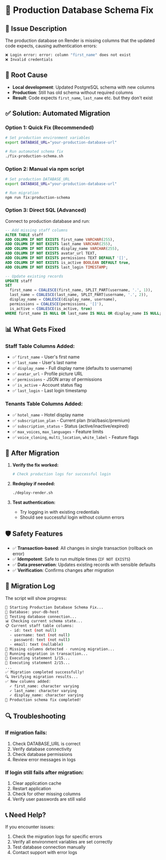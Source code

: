 # 🔧 Production Database Schema Fix

## 🚨 **Issue Description**

The production database on Render is missing columns that the updated code expects, causing
authentication errors:

```bash
❌ Login error: error: column "first_name" does not exist
❌ Invalid credentials
```

## 🎯 **Root Cause**

- **Local development**: Updated PostgreSQL schema with new columns
- **Production**: Still has old schema without required columns
- **Result**: Code expects `first_name`, `last_name` etc. but they don't exist

## ✅ **Solution: Automated Migration**

### **Option 1: Quick Fix (Recommended)**

```bash
# Set production environment variables
export DATABASE_URL="your-production-database-url"

# Run automated schema fix
./fix-production-schema.sh
```

### **Option 2: Manual via npm script**

```bash
# Set production DATABASE_URL
export DATABASE_URL="your-production-database-url"

# Run migration
npm run fix:production-schema
```

### **Option 3: Direct SQL (Advanced)**

Connect to production database and run:

```sql
-- Add missing staff columns
ALTER TABLE staff
ADD COLUMN IF NOT EXISTS first_name VARCHAR(255),
ADD COLUMN IF NOT EXISTS last_name VARCHAR(255),
ADD COLUMN IF NOT EXISTS display_name VARCHAR(255),
ADD COLUMN IF NOT EXISTS avatar_url TEXT,
ADD COLUMN IF NOT EXISTS permissions TEXT DEFAULT '[]',
ADD COLUMN IF NOT EXISTS is_active BOOLEAN DEFAULT true,
ADD COLUMN IF NOT EXISTS last_login TIMESTAMP;

-- Update existing records
UPDATE staff
SET
  first_name = COALESCE(first_name, SPLIT_PART(username, '.', 1)),
  last_name = COALESCE(last_name, SPLIT_PART(username, '.', 2)),
  display_name = COALESCE(display_name, username),
  permissions = COALESCE(permissions, '[]'),
  is_active = COALESCE(is_active, true)
WHERE first_name IS NULL OR last_name IS NULL OR display_name IS NULL;
```

## 📊 **What Gets Fixed**

### **Staff Table Columns Added:**

- ✅ `first_name` - User's first name
- ✅ `last_name` - User's last name
- ✅ `display_name` - Full display name (defaults to username)
- ✅ `avatar_url` - Profile picture URL
- ✅ `permissions` - JSON array of permissions
- ✅ `is_active` - Account status flag
- ✅ `last_login` - Last login timestamp

### **Tenants Table Columns Added:**

- ✅ `hotel_name` - Hotel display name
- ✅ `subscription_plan` - Current plan (trial/basic/premium)
- ✅ `subscription_status` - Status (active/inactive/expired)
- ✅ `max_voices`, `max_languages` - Feature limits
- ✅ `voice_cloning`, `multi_location`, `white_label` - Feature flags

## 🚀 **After Migration**

1. **Verify the fix worked:**

   ```bash
   # Check production logs for successful login
   ```

2. **Redeploy if needed:**

   ```bash
   ./deploy-render.sh
   ```

3. **Test authentication:**
   - Try logging in with existing credentials
   - Should see successful login without column errors

## 🛡️ **Safety Features**

- ✅ **Transaction-based**: All changes in single transaction (rollback on error)
- ✅ **Idempotent**: Safe to run multiple times (`IF NOT EXISTS`)
- ✅ **Data preservation**: Updates existing records with sensible defaults
- ✅ **Verification**: Confirms changes after migration

## 📝 **Migration Log**

The script will show progress:

```bash
🔧 Starting Production Database Schema Fix...
📍 Database: your-db-host
🔗 Testing database connection...
📊 Checking current schema state...
📋 Current staff table columns:
  - id: text (not null)
  - username: text (not null)
  - password: text (not null)
  - email: text (nullable)
🚨 Missing columns detected - running migration...
🔄 Running migration in transaction...
📝 Executing statement 1/15...
📝 Executing statement 2/15...
...
✅ Migration completed successfully!
🔍 Verifying migration results...
✅ New columns added:
  ✓ first_name: character varying
  ✓ last_name: character varying
  ✓ display_name: character varying
🎉 Production schema fix completed!
```

## 🔍 **Troubleshooting**

### If migration fails:

1. Check DATABASE_URL is correct
2. Verify database connectivity
3. Check database permissions
4. Review error messages in logs

### If login still fails after migration:

1. Clear application cache
2. Restart application
3. Check for other missing columns
4. Verify user passwords are still valid

## 📞 **Need Help?**

If you encounter issues:

1. Check the migration logs for specific errors
2. Verify all environment variables are set correctly
3. Test database connection manually
4. Contact support with error logs
